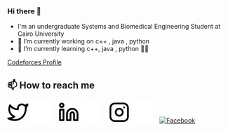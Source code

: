 ### Hi there 👋

- I'm an undergraduate Systems and Biomedical Engineering Student at Cairo University
- 🔭 I’m currently working on c++ , java , python
- 🌱 I’m currently learning c++, java , python 🤣🤣




[Codeforces Profile](https://codeforces.com/profile/osama971)





## 📫 How to reach me
[![Twitter](./img/twitter-light.svg)](https://twitter.com/OssamaMohamedd#gh-light-mode-only)
[![Twitter](./img/twitter-dark.svg)](https://twitter.com/OssamaMohamedd#gh-dark-mode-only)
&nbsp;&nbsp;
[![Linkedin](./img/linkedin-light.svg)](https://www.linkedin.com/in/osama-mahmoud-52369722a/#gh-light-mode-only)
[![Linkedin](./img/linkedin-dark.svg)](https://www.linkedin.com/in/osama-mahmoud-52369722a/#gh-dark-mode-only)
&nbsp;&nbsp;
[![Instagram](./img/instagram-light.svg)](https://www.instagram.com/osama_muhamedd/#gh-light-mode-only)
[![Instagram](./img/instagram-dark.svg)](https://www.instagram.com/osama_muhamedd/#gh-dark-mode-only)
&nbsp;&nbsp;
[![Facebook](./img/icons8-facebook-(1).svg)](https://www.facebook.com/osama.mohamed971)


[twitter]: https://twitter.com/OssamaMohamedd
[instagram]: https://www.instagram.com/osama_muhamedd/
[linkedin]: https://www.linkedin.com/in/osama-mahmoud-52369722a/
[Facebook]: https://www.facebook.com/osama.mohamed971
<!--
**ossama971/ossama971** is a ✨ _special_ ✨ repository because its `README.md` (this file) appears on your GitHub profile.

Here are some ideas to get you started:

- 🔭 I’m currently working on ...
- 🌱 I’m currently learning ...
- 👯 I’m looking to collaborate on ...
- 🤔 I’m looking for help with ...
- 💬 Ask me about ...
- 📫 How to reach me: ...
- 😄 Pronouns: ...
- ⚡ Fun fact: ...
-->
